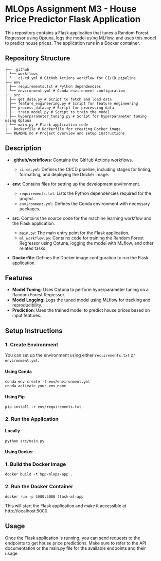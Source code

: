 # MLOps Assignment M3 - House Price Predictor Flask Application

This repository contains a Flask application that tunes a Random Forest Regressor using Optuna, logs the model using MLflow, and uses this model to predict house prices. The application runs in a Docker container.

## Repository Structure

```
├── .github
│ └── workflows
│ └── ci-cd.yml # GitHub Actions workflow for CI/CD pipeline
├── env
│ ├── requirements.txt # Python dependencies
│ └── environment.yml # Conda environment configuration
├── src
│ ├── get_data.py # Script to fetch and load data
│ ├── feature_engineering.py # Script for feature engineering
│ ├── process_data.py # Script for processing data
│ ├── train_model.py # Script to train the model
│ ├── hyperparameter_tuning.py # Script for hyperparameter tuning using Optuna
│ └── main.py # Flask application code
├── Dockerfile # Dockerfile for creating Docker image
└── README.md # Project overview and setup instructions
```


## Description

- **.github/workflows**: Contains the GitHub Actions workflows.
  - `ci-cd.yml`: Defines the CI/CD pipeline, including stages for linting, formatting, and deploying the Docker image.

- **env**: Contains files for setting up the development environment.
  - `requirements.txt`: Lists the Python dependencies required for the project.
  - `environment.yml`: Defines the Conda environment with necessary packages.

- **src**: Contains the source code for the machine learning workflow and the Flask application.
  - `main.py`: The main entry point for the Flask application.
  - `ml_workflow.py`: Contains code for training the Random Forest Regressor using Optuna, logging the model with MLflow, and other related tasks.

- **Dockerfile**: Defines the Docker image configuration to run the Flask application.

## Features

- **Model Tuning**: Uses Optuna to perform hyperparameter tuning on a Random Forest Regressor.
- **Model Logging**: Logs the tuned model using MLflow for tracking and reproducibility.
- **Prediction**: Uses the trained model to predict house prices based on input features.

## Setup Instructions

### 1. Create Environment

You can set up the environment using either `requirements.txt` or `environment.yml`.

#### Using Conda

```
conda env create -f env/environment.yml
conda activate your_env_name
```

#### Using Pip

```
pip install -r env/requirements.txt
```

### 2. Run the Application

#### Locally

```
python src/main.py
```

#### Using Docker

### 1. Build the Docker Image

```
docker build -t hpp-mlops-app .
```

### 2. Run the Docker Container

```
docker run -p 5000:5000 flask-ml-app
```

This will start the Flask application and make it accessible at http://localhost:5000.

## Usage

Once the Flask application is running, you can send requests to the endpoints to get house price predictions. Make sure to refer to the API documentation or the main.py file for the available endpoints and their usage.
